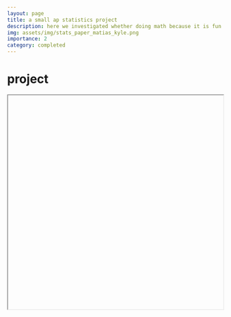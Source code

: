 ```yaml
---
layout: page
title: a small ap statistics project
description: here we investigated whether doing math because it is fun has an association with average confidence in solving math problems among high school students
img: assets/img/stats_paper_matias_kyle.png
importance: 2
category: completed
---
```



<html>
  <body>
    <h1>project</h1>
    <iframe data="/assets/pdf/matias-kyle-mathfunconf-stats.pdf" type="application/pdf" width="100%" height="500px">
      <p>Unable to display PDF file. <a href="/assets/pdf/matias-kyle-mathfunconf-stats.pdf">Download</a> instead.</p>
    </iframe>
  </body>
  </html>